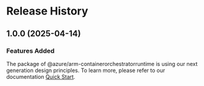 # Release History
    
## 1.0.0 (2025-04-14)

### Features Added

The package of @azure/arm-containerorchestratorruntime is using our next generation design principles. To learn more, please refer to our documentation [Quick Start](https://aka.ms/azsdk/js/mgmt/quickstart).
